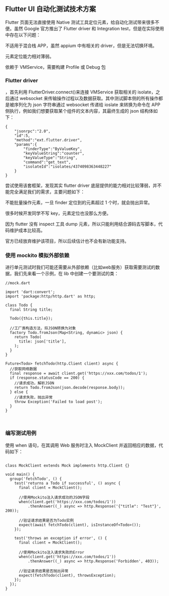 

## Flutter UI 自动化测试技术方案

Flutter 页面无法直接使用 Native 测试工具定位元素，给自动化测试带来很多不便。虽然 Google 官方推出了 Flutter driver 和 Integration test，但是在实际使用中存在以下问题：

不适用于混合栈 APP，虽然 appium 中有相关的 driver，但是无法切换环境。

元素定位能力相对薄弱。

依赖于 VMService，需要构建 Profile 或 Debug 包

### Flutter driver

，首先利用 FlutterDriver.connect()来连接 VMService 获取相关的 isolate，之后通过 websocket 来传输操作过程以及数据获取。其中测试脚本侧的所有操作都是被序列化为 json 字符串通过 websocket 传递给 ioslate 来转换为命令在 APP 侧执行，例如我们想要获取某个组件的文本内容，其最终生成的 json 结构体如下：

```
{
    "jsonrpc":"2.0",
    "id":5,
    "method":"ext.flutter.driver",
    "params":{
        "finderType":"ByValueKey",
        "keyValueString":"counter",
        "keyValueType":"String",
        "command":"get_text",
        "isolateId":"isolates/4374098363448227"
    }
}

```


尝试使用该套框架，发现其实 flutter driver 底层提供的能力相对比较薄弱，并不能完全满足我们的需求，主要问题如下：

不能批量操作元素，一旦 finder 定位到的元素超过 1 个时，就会抛出异常。

很多时候开发同学不写 key，元素定位也没那么方便。

因为 flutter 没有 inspect 工具 dump 元素，所以只能利用结合源码去写脚本，代码维护成本比较高。

官方已经放弃维护该项目，所以后续估计也不会有新功能支持。



###  使用 mockito 模拟外部依赖

进行单元测试时我们可能还需要从外部依赖（比如web服务）获取需要测试的数据，我们先来看一个示例，在 lib 中创建一个要测试的类：


```
//mock.dart
 
import 'dart:convert';
import 'package:http/http.dart' as http;
 
class Todo {
  final String title;
 
  Todo({this.title});
 
  //工厂类构造方法，将JSON转换为对象
  factory Todo.fromJson(Map<String, dynamic> json) {
    return Todo(
      title: json['title'],
    );
  }
}
 
Future<Todo> fetchTodo(http.Client client) async {
  //获取网络数据
  final response = await client.get('https://xxx.com/todos/1');
  if (response.statusCode == 200) {
    //请求成功，解析JSON
    return Todo.fromJson(json.decode(response.body));
  } else {
    //请求失败，抛出异常
    throw Exception('Failed to load post');
  }
}



```


### 编写测试用例
使用 when 语句，在其调用 Web 服务时注入 MockClient 并返回相应的数据，代码如下：

```

class MockClient extends Mock implements http.Client {}
 
void main() {
  group('fetchTodo', () {
    test('returns a Todo if successful', () async {
      final client = MockClient();
 
      //使用Mockito注入请求成功的JSON字段
      when(client.get('https://xxx.com/todos/1'))
          .thenAnswer((_) async => http.Response('{"title": "Test"}', 200));
 
      //验证请求结果是否为Todo实例
      expect(await fetchTodo(client), isInstanceOf<Todo>());
    });
 
    test('throws an exception if error', () {
      final client = MockClient();
 
      //使用Mockito注入请求失败的Error
      when(client.get('https://xxx.com/todos/1'))
          .thenAnswer((_) async => http.Response('Forbidden', 403));
 
      //验证请求结果是否抛出异常
      expect(fetchTodo(client), throwsException);
    });
  });
}



```